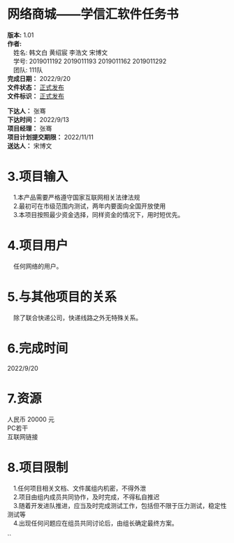 # 网络商城——学信汇软件任务书 #
**版本:** 1.01  
**作者:**  
&emsp;姓名: 韩文白 黄绍宸 李浩文 宋博文   
&emsp;学号: 2019011192 2019011193 2019011162 2019011292   
&emsp;团队: 111队  
**完成日期：**  2022/9/20    
**文件状态：**  <u>正式发布</u>  
**文件标识：**  <u>正式发布</u> 
  
**下达人：** 张骞  
**下达时间：** 2022/9/13  
**项目经理：** 张骞  
**项目计划提交期限：** 2022/11/11  
**送达人：** 宋博文


# 3.项目输入 #  
&emsp;1.本产品需要严格遵守国家互联网相关法律法规  
&emsp;2.最初可在市级范围内测试，两年内要面向全国开放使用  
&emsp;3.本项目按照最少资金选择，同样资金的情况下，用时短优先。

# 4.项目用户 #
&emsp;任何网络的用户。

# 5.与其他项目的关系 #
&emsp;除了联合快递公司，快递线路之外无特殊关系。

# 6.完成时间  
2022/9/20

# 7.资源
人民币 20000 元  
PC若干  
互联网链接  

# 8.项目限制
&emsp;1.任何项目相关文档、文件属组内机密，不得外泄  
&emsp;2.项目由组内成员共同协作，及时完成，不得私自推迟  
&emsp;3.随着开发进队推进，应当及时完成测试工作，包括但不限于压力测试，稳定性测试等  
&emsp;4.出现任何问题应在组员共同讨论后，由组长确定最终方案。  

``
